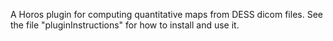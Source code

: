 A Horos plugin for computing quantitative maps from DESS dicom files. See the file "pluginInstructions" for how to install and use it.
